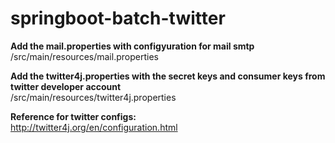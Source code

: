 # springboot-batch-twitter

<b>Add the mail.properties with configyuration for mail smtp</b>
<br>
/src/main/resources/mail.properties

<b>Add the twitter4j.properties with the secret keys and consumer keys from twitter developer account<br></b>
/src/main/resources/twitter4j.properties 

<b>Reference for twitter configs:<br></b>
http://twitter4j.org/en/configuration.html